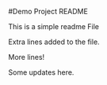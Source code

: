 #Demo Project README

This is a simple readme File

Extra lines added to the file.

More lines!

Some updates here.
